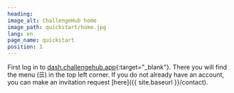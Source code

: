 ```yaml
---
heading:
image_alt: ChallengeHub home
image_path: quickstart/home.jpg
lang: en
page_name: quickstart
position: 1
---
```


First log in to [dash.challengehub.app](https://dash.challengehub.app){:target="_blank"}. There you will find the menu (&#x2630;) in the top left corner. If you do not already have an account, you can make an invitation request [here]({{ site.baseurl }}/contact).
